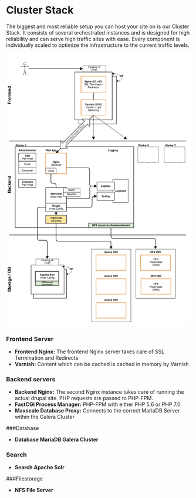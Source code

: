 # Cluster Stack

The biggest and most reliable setup you can host your site on is our Cluster Stack. It consists of several orchestrated instances and is designed for high reliability and can serve high traffic sites with ease. Every component is individually scaled to optimize the infrastructure to the current traffic levels.

![Schematic overview Cluster stack](cluster.png)

### Frontend Server

* **Frontend Nginx:** The frontend Nginx server takes care of SSL Termination and Redirects
* **Varnish:** Content which can be cached is cached in memory by Varnish

### Backend servers

* **Backend Nginx:**
The second Nginx instance takes care of running the actual drupal site. PHP requests are passed to PHP-FPM.
* **FastCGI Process Manager:** PHP-FPM with either PHP 5.6 or PHP 7.0
* **Maxscale Database Proxy:** Connects to the correct MariaDB Server within the Galera Cluster


###Database

* **Database MariaDB Galera Cluster**

### Search

* **Search Apache Solr**

###Filestorage

* **NFS File Server**
